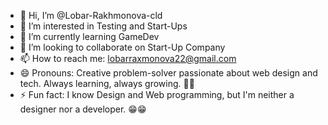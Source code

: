 - 👋 Hi, I’m @Lobar-Rakhmonova-cld
- 👀 I’m interested in Testing and Start-Ups
- 🌱 I’m currently learning GameDev
- 💞️ I’m looking to collaborate on Start-Up Company
- 📫 How to reach me: lobarraxmonova22@gmail.com
- 😄 Pronouns: Creative problem-solver passionate about web design and tech. Always learning, always growing. 🌱🚀
- ⚡ Fun fact: I know Design and Web programming, but I'm neither a designer nor a developer. 😁😁

<!---
Lobar-Rakhmonova-cld/Lobar-Rakhmonova-cld is a ✨ special ✨ repository because its `README.md` (this file) appears on your GitHub profile.
You can click the Preview link to take a look at your changes.
--->
